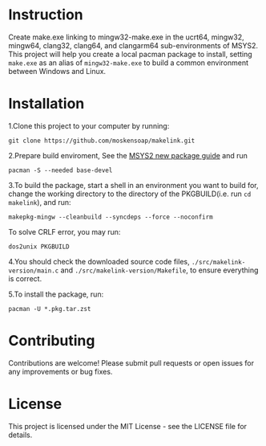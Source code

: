 # Instruction
Create make.exe linking to mingw32-make.exe in the ucrt64, mingw32, mingw64, clang32, clang64, and clangarm64 sub-environments of MSYS2. This project will help you create a local pacman package to install, setting `make.exe` as an alias of `mingw32-make.exe` to build a common environment between Windows and Linux.

# Installation
1.Clone this project to your computer by running:

    git clone https://github.com/moskensoap/makelink.git

2.Prepare build enviroment, See the [MSYS2 new package guide](https://www.msys2.org/dev/new-package/) and run

    pacman -S --needed base-devel

3.To build the package, start a shell in an environment you want to build for, change the working directory to the directory of the PKGBUILD(i.e. run `cd makelink`), and run:

    makepkg-mingw --cleanbuild --syncdeps --force --noconfirm

To solve CRLF error, you may run:

    dos2unix PKGBUILD

4.You should check the downloaded source code files, `./src/makelink-version/main.c` and `./src/makelink-version/Makefile`, to ensure everything is correct.

5.To install the package, run:

    pacman -U *.pkg.tar.zst

# Contributing
Contributions are welcome! Please submit pull requests or open issues for any improvements or bug fixes.

# License
This project is licensed under the MIT License - see the LICENSE file for details.
